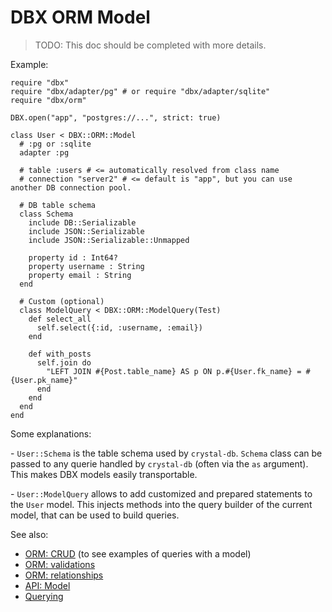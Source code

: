 # DBX ORM Model

> TODO: This doc should be completed with more details.

Example:

```crystal
require "dbx"
require "dbx/adapter/pg" # or require "dbx/adapter/sqlite"
require "dbx/orm"

DBX.open("app", "postgres://...", strict: true)

class User < DBX::ORM::Model
  # :pg or :sqlite
  adapter :pg

  # table :users # <= automatically resolved from class name
  # connection "server2" # <= default is "app", but you can use another DB connection pool.

  # DB table schema
  class Schema
    include DB::Serializable
    include JSON::Serializable
    include JSON::Serializable::Unmapped

    property id : Int64?
    property username : String
    property email : String
  end

  # Custom (optional)
  class ModelQuery < DBX::ORM::ModelQuery(Test)
    def select_all
      self.select({:id, :username, :email})
    end

    def with_posts
      self.join do
        "LEFT JOIN #{Post.table_name} AS p ON p.#{User.fk_name} = #{User.pk_name}"
      end
    end
  end
end
```

Some explanations:

\- `User::Schema` is the table schema used by `crystal-db`.
`Schema` class can be passed to any querie handled by `crystal-db` (often via the `as` argument). This makes DBX models easily transportable.

\- `User::ModelQuery` allows to add customized and prepared statements to the `User` model.
This injects methods into the query builder of the current model, that can be used to build queries.

See also:

* [ORM: CRUD](/guide/orm/crud.md) (to see examples of queries with a model)
* [ORM: validations](/guide/orm/validations.md)
* [ORM: relationships](/guide/orm/relationships.md)
* [API: Model](https://nicolab.github.io/crystal-dbx/DBX/ORM/Model.html)
* [Querying](/guide/querying.md)
